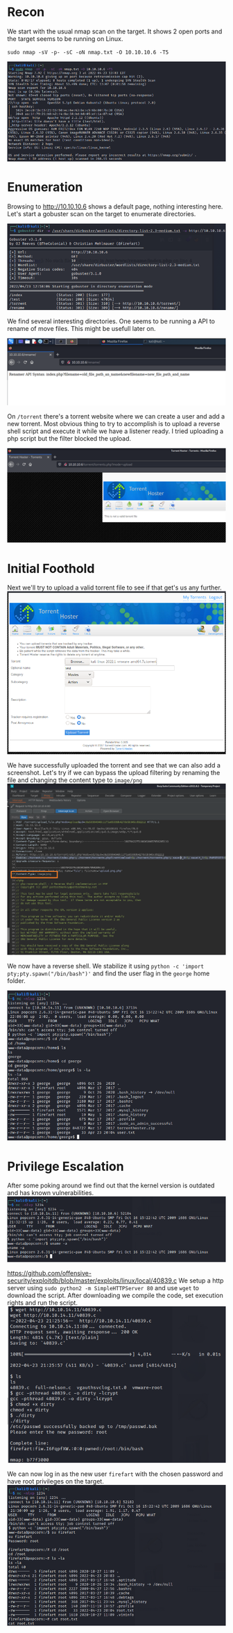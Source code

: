 # Recon

We start with the usual nmap scan on the target. It shows 2 open ports and the target seems to be running on Linux. 
```
sudo nmap -sV -p- -sC -oN nmap.txt -O 10.10.10.6 -T5
```
<img src="https://raw.githubusercontent.com/vbrunschot/Write-Ups/main/HackTheBox/Popcorn/assets/1.png">

# Enumeration

Browsing to http://10.10.10.6 shows a default page, nothing interesting here. Let's start a gobuster scan on the target to enumerate directories.

<img src="https://raw.githubusercontent.com/vbrunschot/Write-Ups/main/HackTheBox/Popcorn/assets/2.png">

We find several interesting directories. One seems to be running a API to rename of move files. This might be usefull later on.

<img src="https://raw.githubusercontent.com/vbrunschot/Write-Ups/main/HackTheBox/Popcorn/assets/3.png">

On ```/torrent``` there's a torrent website where we can create a user and add a new torrent. Most obvious thing to try to accomplish is to upload a reverse shell script and execute it while we have a listener ready. I tried uploading a php script but the filter blocked the upload.

<img src="https://raw.githubusercontent.com/vbrunschot/Write-Ups/main/HackTheBox/Popcorn/assets/4.png">

# Initial Foothold
Next we'll try to upload a valid torrent file to see if that get's us any further.
<img src="https://raw.githubusercontent.com/vbrunschot/Write-Ups/main/HackTheBox/Popcorn/assets/5.png">

We have successfully uploaded the torrent and see that we can also add a screenshot. Let's try if we can bypass the upload filtering by renaming the file and changing the content type to ```image/png```
<img src="https://raw.githubusercontent.com/vbrunschot/Write-Ups/main/HackTheBox/Popcorn/assets/7.png">

We now have a reverse shell. We stabilize it using ```python -c 'import pty;pty.spawn("/bin/bash")'``` and find the user flag in the ```george``` home folder.

<img src="https://raw.githubusercontent.com/vbrunschot/Write-Ups/main/HackTheBox/Popcorn/assets/11.png">


# Privilege Escalation
After some poking around we find out that the kernel version is outdated and has known vulnerabilities.
<img src="https://raw.githubusercontent.com/vbrunschot/Write-Ups/main/HackTheBox/Popcorn/assets/10.png">

https://github.com/offensive-security/exploitdb/blob/master/exploits/linux/local/40839.c
We setup a http server using ```sudo python2 -m SimpleHTTPServer 80``` and use ```wget``` to download the script. After downloading we compile the code, set execution rights and run the script.
<img src="https://raw.githubusercontent.com/vbrunschot/Write-Ups/main/HackTheBox/Popcorn/assets/8.png">

We can now log in as the new user ```firefart``` with the chosen password and have root privileges on the target.
<img src="https://raw.githubusercontent.com/vbrunschot/Write-Ups/main/HackTheBox/Popcorn/assets/9.png">








